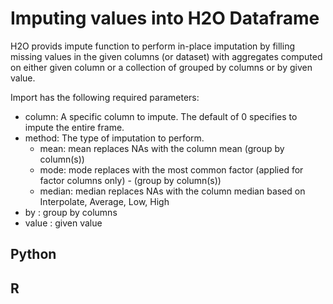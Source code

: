 # Imputing values into H2O Dataframe #

H2O provids impute function to perform in-place imputation by filling missing values in the given columns (or dataset) with aggregates computed on either given column or a collection of grouped by columns or by given value.

Import has the following required parameters:

- column: A specific column to impute. The default of 0 specifies to impute the entire frame.
- method: The type of imputation to perform. 
  - mean: mean replaces NAs with the column mean (group by column(s))
  - mode: mode replaces with the most common factor (applied for factor columns only) - (group by column(s))
  - median: median replaces NAs with the column median based on Interpolate, Average, Low, High
- by : group by columns
- value : given value

## Python ##



## R ## 
